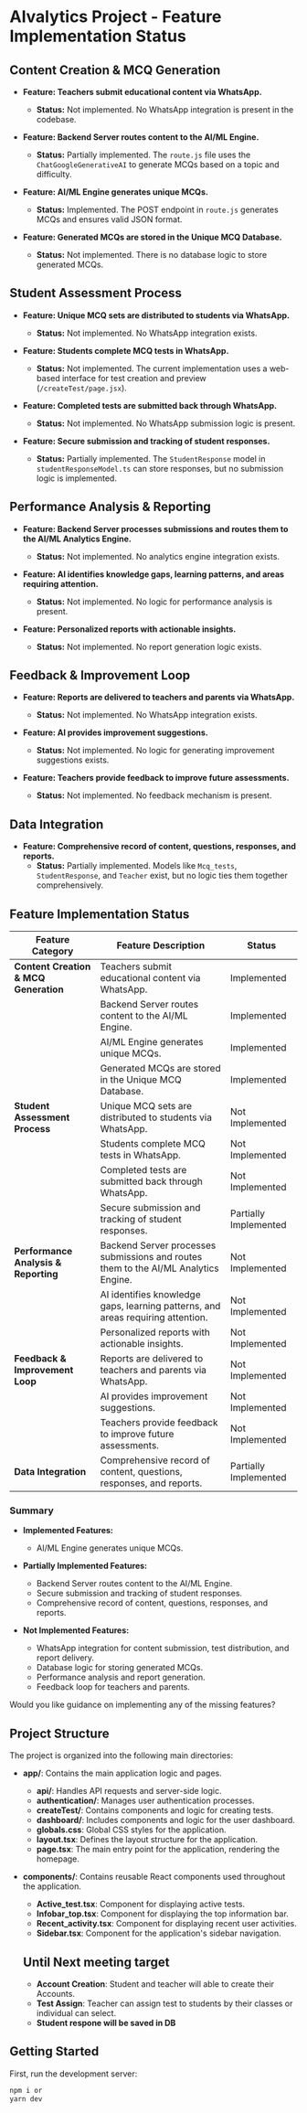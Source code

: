 # AIvalytics Project - Feature Implementation Status

## Content Creation & MCQ Generation

- **Feature: Teachers submit educational content via WhatsApp.**
  - **Status:** Not implemented. No WhatsApp integration is present in the codebase.

- **Feature: Backend Server routes content to the AI/ML Engine.**
  - **Status:** Partially implemented. The `route.js` file uses the `ChatGoogleGenerativeAI` to generate MCQs based on a topic and difficulty.

- **Feature: AI/ML Engine generates unique MCQs.**
  - **Status:** Implemented. The POST endpoint in `route.js` generates MCQs and ensures valid JSON format.

- **Feature: Generated MCQs are stored in the Unique MCQ Database.**
  - **Status:** Not implemented. There is no database logic to store generated MCQs.

## Student Assessment Process

- **Feature: Unique MCQ sets are distributed to students via WhatsApp.**
  - **Status:** Not implemented. No WhatsApp integration exists.

- **Feature: Students complete MCQ tests in WhatsApp.**
  - **Status:** Not implemented. The current implementation uses a web-based interface for test creation and preview (`/createTest/page.jsx`).

- **Feature: Completed tests are submitted back through WhatsApp.**
  - **Status:** Not implemented. No WhatsApp submission logic is present.

- **Feature: Secure submission and tracking of student responses.**
  - **Status:** Partially implemented. The `StudentResponse` model in `studentResponseModel.ts` can store responses, but no submission logic is implemented.

## Performance Analysis & Reporting

- **Feature: Backend Server processes submissions and routes them to the AI/ML Analytics Engine.**
  - **Status:** Not implemented. No analytics engine integration exists.

- **Feature: AI identifies knowledge gaps, learning patterns, and areas requiring attention.**
  - **Status:** Not implemented. No logic for performance analysis is present.

- **Feature: Personalized reports with actionable insights.**
  - **Status:** Not implemented. No report generation logic exists.

## Feedback & Improvement Loop

- **Feature: Reports are delivered to teachers and parents via WhatsApp.**
  - **Status:** Not implemented. No WhatsApp integration exists.

- **Feature: AI provides improvement suggestions.**
  - **Status:** Not implemented. No logic for generating improvement suggestions exists.

- **Feature: Teachers provide feedback to improve future assessments.**
  - **Status:** Not implemented. No feedback mechanism is present.

## Data Integration

- **Feature: Comprehensive record of content, questions, responses, and reports.**
  - **Status:** Partially implemented. Models like `Mcq_tests`, `StudentResponse`, and `Teacher` exist, but no logic ties them together comprehensively.

## Feature Implementation Status

| Feature Category                      | Feature Description                                                                 | Status                |
| ------------------------------------- | ----------------------------------------------------------------------------------- | --------------------- |
| **Content Creation & MCQ Generation** | Teachers submit educational content via WhatsApp.                                   |  Implemented       |
|                                       | Backend Server routes content to the AI/ML Engine.                                  | Implemented |
|                                       | AI/ML Engine generates unique MCQs.                                                 | Implemented           |
|                                       | Generated MCQs are stored in the Unique MCQ Database.                               | Implemented       |
| **Student Assessment Process**        | Unique MCQ sets are distributed to students via WhatsApp.                           | Not Implemented       |
|                                       | Students complete MCQ tests in WhatsApp.                                            | Not Implemented       |
|                                       | Completed tests are submitted back through WhatsApp.                                | Not Implemented       |
|                                       | Secure submission and tracking of student responses.                                | Partially Implemented |
| **Performance Analysis & Reporting**  | Backend Server processes submissions and routes them to the AI/ML Analytics Engine. | Not Implemented       |
|                                       | AI identifies knowledge gaps, learning patterns, and areas requiring attention.     | Not Implemented       |
|                                       | Personalized reports with actionable insights.                                      | Not Implemented       |
| **Feedback & Improvement Loop**       | Reports are delivered to teachers and parents via WhatsApp.                         | Not Implemented       |
|                                       | AI provides improvement suggestions.                                                | Not Implemented       |
|                                       | Teachers provide feedback to improve future assessments.                            | Not Implemented       |
| **Data Integration**                  | Comprehensive record of content, questions, responses, and reports.                 | Partially Implemented |

### Summary

- **Implemented Features:**
  - AI/ML Engine generates unique MCQs.

- **Partially Implemented Features:**
  - Backend Server routes content to the AI/ML Engine.
  - Secure submission and tracking of student responses.
  - Comprehensive record of content, questions, responses, and reports.

- **Not Implemented Features:**
  - WhatsApp integration for content submission, test distribution, and report delivery.
  - Database logic for storing generated MCQs.
  - Performance analysis and report generation.
  - Feedback loop for teachers and parents.

Would you like guidance on implementing any of the missing features?

## Project Structure

The project is organized into the following main directories:

- **app/**: Contains the main application logic and pages.
  - **api/**: Handles API requests and server-side logic.
  - **authentication/**: Manages user authentication processes.
  - **createTest/**: Contains components and logic for creating tests.
  - **dashboard/**: Includes components and logic for the user dashboard.
  - **globals.css**: Global CSS styles for the application.
  - **layout.tsx**: Defines the layout structure for the application.
  - **page.tsx**: The main entry point for the application, rendering the homepage.

- **components/**: Contains reusable React components used throughout the application.
  - **Active_test.tsx**: Component for displaying active tests.
  - **Infobar_top.tsx**: Component for displaying the top information bar.
  - **Recent_activity.tsx**: Component for displaying recent user activities.
  - **Sidebar.tsx**: Component for the application's sidebar navigation.


  ## Until Next meeting target
  - **Account Creation**: Student and teacher will able to create their Accounts.
  - **Test Assign**: Teacher can assign test to students by their classes or individual can select.
  - **Student respone will be saved in DB**
## Getting Started

First, run the development server:

```bash
npm i or
yarn dev
```